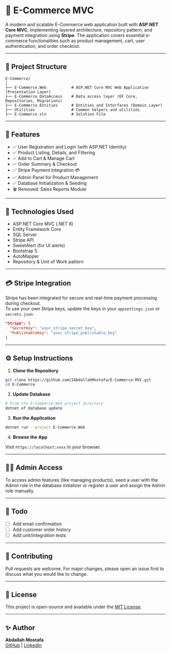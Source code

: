 # 🛒 E-Commerce MVC

A modern and scalable E-Commerce web application built with **ASP.NET Core MVC**, implementing layered architecture, repository pattern, and payment integration using **Stripe**. The application covers essential e-commerce functionalities such as product management, cart, user authentication, and order checkout.

---

## 📁 Project Structure

```
E-Commerce/
│
├── E-Commerce.Web           # ASP.NET Core MVC Web Application (Presentation Layer)
├── E-Commerce.DataAccess    # Data access layer (EF Core, Repositories, Migrations)
├── E-Commerce.Entities      # Entities and Interfaces (Domain Layer)
├── Utilities                # Common helpers and utilities
├── E-Commerce.sln           # Solution File
```

---

## 🚀 Features

- ✅ User Registration and Login (with ASP.NET Identity)
- ✅ Product Listing, Details, and Filtering
- ✅ Add to Cart & Manage Cart
- ✅ Order Summary & Checkout
- ✅ Stripe Payment Integration 💳
- ✅ Admin Panel for Product Management
- ✅ Database Initialization & Seeding
- 🗑️ Removed: Sales Reports Module

---

## 🔌 Technologies Used

- ASP.NET Core MVC (.NET 8)
- Entity Framework Core
- SQL Server
- Stripe API
- SweetAlert (for UI alerts)
- Bootstrap 5
- AutoMapper
- Repository & Unit of Work pattern

---

## 💳 Stripe Integration

Stripe has been integrated for secure and real-time payment processing during checkout.  
To use your own Stripe keys, update the keys in your `appsettings.json` or `secrets.json`:

```json
"Stripe": {
  "SecretKey": "your_stripe_secret_key",
  "PublishableKey": "your_stripe_publishable_key"
}
```

---

## ⚙️ Setup Instructions

1. **Clone the Repository**

```bash
git clone https://github.com/IAbdallahMostafa/E-Commerce-MVC.git
cd E-Commerce
```

2. **Update Database**

```bash
# From the E-Commerce.Web project directory
dotnet ef database update
```

3. **Run the Application**

```bash
dotnet run --project E-Commerce.Web
```

4. **Browse the App**

Visit `https://localhost:xxxx` in your browser.

---

## 👨‍💻 Admin Access

To access admin features (like managing products), seed a user with the Admin role in the database initializer or register a user and assign the Admin role manually.

---

## 📌 Todo

- [ ] Add email confirmation
- [ ] Add customer order history
- [ ] Add unit/integration tests

---

## 🤝 Contributing

Pull requests are welcome. For major changes, please open an issue first to discuss what you would like to change.

---

## 📄 License

This project is open-source and available under the [MIT License](LICENSE).

---

## ✨ Author

**Abdallah Mostafa**  
[GitHub](https://github.com/IAbdallahMostafa) | [LinkedIn](https://www.linkedin.com/in/Iabdallahmostafa/)
